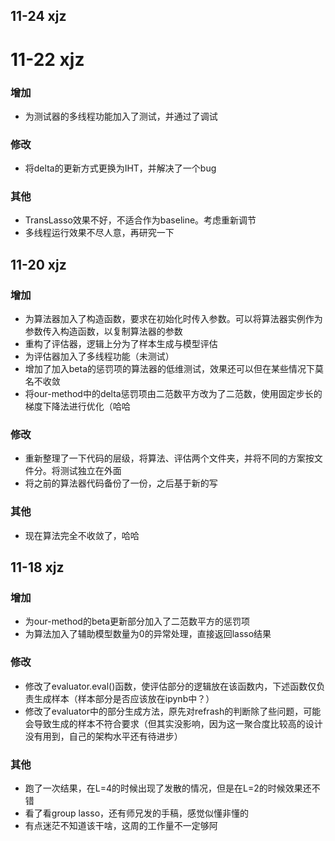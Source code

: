 ## 11-24 xjz

# 11-22 xjz
### 增加
- 为测试器的多线程功能加入了测试，并通过了调试
### 修改
- 将delta的更新方式更换为IHT，并解决了一个bug
### 其他
- TransLasso效果不好，不适合作为baseline。考虑重新调节
- 多线程运行效果不尽人意，再研究一下

## 11-20 xjz
### 增加
- 为算法器加入了构造函数，要求在初始化时传入参数。可以将算法器实例作为参数传入构造函数，以复制算法器的参数
- 重构了评估器，逻辑上分为了样本生成与模型评估
- 为评估器加入了多线程功能（未测试）
- 增加了加入beta的惩罚项的算法器的低维测试，效果还可以但在某些情况下莫名不收敛
- 将our-method中的delta惩罚项由二范数平方改为了二范数，使用固定步长的梯度下降法进行优化（哈哈
### 修改
- 重新整理了一下代码的层级，将算法、评估两个文件夹，并将不同的方案按文件分。将测试独立在外面
- 将之前的算法器代码备份了一份，之后基于新的写
### 其他
- 现在算法完全不收敛了，哈哈

## 11-18 xjz
### 增加
- 为our-method的beta更新部分加入了二范数平方的惩罚项
- 为算法加入了辅助模型数量为0的异常处理，直接返回lasso结果
### 修改
- 修改了evaluator.eval()函数，使评估部分的逻辑放在该函数内，下述函数仅负责生成样本（样本部分是否应该放在ipynb中？）
- 修改了evaluator中的部分生成方法，原先对refrash的判断除了些问题，可能会导致生成的样本不符合要求（但其实没影响，因为这一聚合度比较高的设计没有用到，自己的架构水平还有待进步）
### 其他
- 跑了一次结果，在L=4的时候出现了发散的情况，但是在L=2的时候效果还不错
- 看了看group lasso，还有师兄发的手稿，感觉似懂非懂的
- 有点迷茫不知道该干啥，这周的工作量不一定够阿
